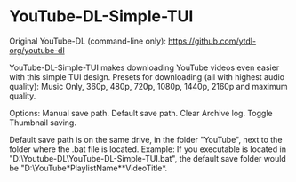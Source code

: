 # YouTube-DL-Simple-TUI
Original YouTube-DL (command-line only): https://github.com/ytdl-org/youtube-dl

YouTube-DL-Simple-TUI makes downloading YouTube videos even easier with this simple TUI design.
Presets for downloading (all with highest audio quality):
Music Only, 360p, 480p, 720p, 1080p, 1440p, 2160p and maximum quality.

Options:
Manual save path.
Default save path.
Clear Archive log.
Toggle Thumbnail saving.

Default save path is on the same drive, in the folder "YouTube", next to the folder where the .bat file is located.
Example:
If you executable is located in "D:\Youtube-DL\YouTube-DL-Simple-TUI.bat",
the default save folder would be "D:\YouTube\*PlaylistName*\*VideoTitle*.
